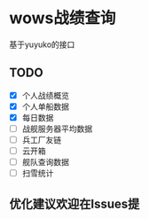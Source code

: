 # wows战绩查询 
基于yuyuko的接口

## TODO  
- [x] 个人战绩概览  
- [x] 个人单船数据  
- [x] 每日数据  
- [ ] 战舰服务器平均数据  
- [ ] 兵工厂友链  
- [ ] 云开箱
- [ ] 舰队查询数据  
- [ ] 扫雪统计   

## 优化建议欢迎在Issues提